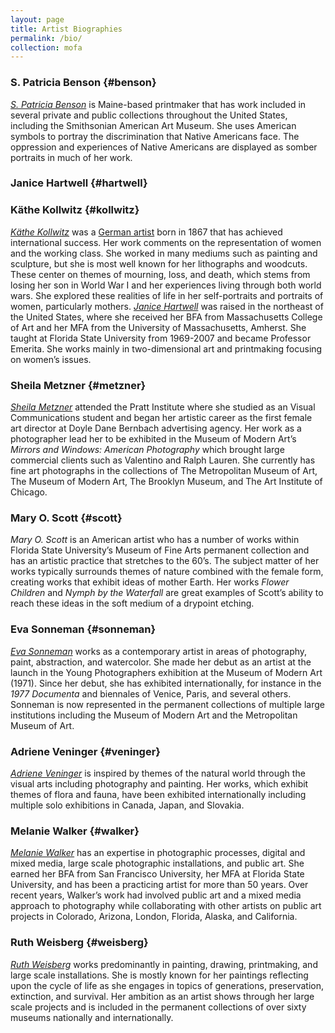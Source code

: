 ```yaml
---
layout: page
title: Artist Biographies
permalink: /bio/
collection: mofa
---
```

### S. Patricia Benson {#benson}
[*S. Patricia Benson*](https://www.facebook.com/Tweed.Museum.of.Art/posts/s-patricia-mcmahon-benson-captured-printmaking-skills-ahead-of-her-time-and-prod/10155820543329460/) is Maine-based printmaker that has work included in several private and public collections throughout the United States, including the Smithsonian American Art Museum. She uses American symbols to portray the discrimination that Native Americans face. The oppression and experiences of Native Americans are displayed as somber portraits in much of her work.

### Janice Hartwell {#hartwell}

### Käthe Kollwitz {#kollwitz}
[*Käthe Kollwitz*](https://www.theartstory.org/artist/kollwitz-kathe/) was a [German artist](https://www.moma.org/artists/3201) born in 1867 that has achieved international success. Her work comments on the representation of women and the working class. She worked in many mediums such as painting and sculpture, but she is most well known for her lithographs and woodcuts. These center on themes of mourning, loss, and death, which stems from losing her son in World War I and her experiences living through both world wars. She explored these realities of life in her self-portraits and portraits of women, particularly mothers.
[*Janice Hartwell*](http://www.janicehartwell.com/) was raised in the northeast of the United States, where she received her BFA from Massachusetts College of Art and her MFA from the University of Massachusetts, Amherst. She taught at Florida State University from 1969-2007 and became Professor Emerita. She works mainly in two-dimensional art and printmaking focusing on women’s issues.

### Sheila Metzner {#metzner}
[*Sheila Metzner*](https://sheilametzner.com/bio) attended the Pratt Institute where she studied as an Visual Communications student and began her artistic career as the first female art director at Doyle Dane Bernbach advertising agency. Her work as a photographer lead her to be exhibited in the Museum of Modern Art’s _Mirrors and Windows: American Photography_ which brought large commercial clients such as Valentino and Ralph Lauren. She currently has fine art photographs in the collections of The Metropolitan Museum of Art, The Museum of Modern Art, The Brooklyn Museum, and The Art Institute of Chicago.

### Mary O. Scott {#scott}
*Mary O. Scott* is an American artist who has a number of works within Florida State University’s Museum of Fine Arts permanent collection and has an artistic practice that stretches to the 60’s. The subject matter of her works typically surrounds themes of nature combined with the female form, creating works that exhibit ideas of mother Earth. Her works _Flower Children_ and _Nymph by the Waterfall_ are great examples of Scott’s ability to reach these ideas in the soft medium of a drypoint etching.

### Eva Sonneman {#sonneman}
[*Eva Sonneman*](https://www.evesonneman.com/) works as a contemporary artist in areas of photography, paint, abstraction, and watercolor. She made her debut as an artist at the launch in the Young Photographers exhibition at the Museum of Modern Art (1971). Since her debut, she has exhibited internationally, for instance in the _1977 Documenta_ and biennales of Venice, Paris, and several others. Sonneman is now represented in the permanent collections of multiple large institutions including the Museum of Modern Art and the Metropolitan Museum of Art.

### Adriene Veninger {#veninger}
[*Adriene Veninger*](https://www.adrieneveninger.com/) is inspired by themes of the natural world through the visual arts including photography and painting. Her works, which exhibit themes of flora and fauna, have been exhibited internationally including multiple solo exhibitions in Canada, Japan, and Slovakia.

### Melanie Walker {#walker}
[*Melanie Walker*](https://www.melaniewalkerartist.com/about) has an expertise in photographic processes, digital and mixed media, large scale photographic installations, and public art. She earned her BFA from San Francisco University, her MFA at Florida State University, and has been a practicing artist for more than 50 years. Over recent years, Walker’s work had involved public art and a mixed media approach to photography while collaborating with other artists on public art projects in Colorado, Arizona, London, Florida, Alaska, and California.

### Ruth Weisberg {#weisberg}
[*Ruth Weisberg*](http://www.jackrutbergfinearts.com/artists/weisberg.html) works predominantly in painting, drawing, printmaking, and large scale installations. She is mostly known for her paintings reflecting upon the cycle of life as she engages in topics of generations, preservation, extinction, and survival. Her ambition as an artist shows through her large scale projects and is included in the permanent collections of over sixty museums nationally and internationally.